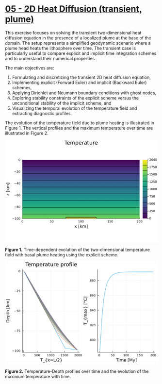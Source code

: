 # [05 - 2D Heat Diffusion (transient, plume)](https://github.com/GeoSci-FFM/GeoModBox.jl/blob/main/exercises/05_2D_Diffusion_TD_Plume_en.ipynb)

This exercise focuses on solving the transient two-dimensional heat diffusion equation in the presence of a localized plume at the base of the domain. The setup represents a simplified geodynamic scenario where a plume head heats the lithosphere over time. The transient case is particularly useful to compare explicit and implicit time integration schemes and to understand their numerical properties.

The main objectives are:

1. Formulating and discretizing the transient 2D heat diffusion equation,  
2. Implementing explicit (Forward Euler) and implicit (Backward Euler) schemes,  
3. Applying Dirichlet and Neumann boundary conditions with ghost nodes,  
4. Exploring stability constraints of the explicit scheme versus the unconditional stability of the implicit scheme, and  
5. Visualizing the temporal evolution of the temperature field and extracting diagnostic profiles.  

The evolution of the temperature field due to plume heating is illustrated in Figure 1. The vertical profiles and the maximum temperature over time are illustrated in Figure 2. 

![Exercise05_1](../../assets/05_2D_Plume_explicit.gif)  

**Figure 1.** Time-dependent evolution of the two-dimensional temperature field with basal plume heating using the explicit scheme. 

![Exercise_05_2](../../assets/05_Plume_TProfile_Tmax_explicit.png)

**Figure 2.** Temperature-Depth profiles over time and the evolution of the maximum temperature with time. 